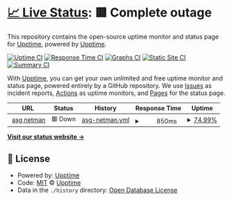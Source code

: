 # [📈 Live Status](https://upptime.github.io/upptime): <!--live status--> **🟥 Complete outage**

This repository contains the open-source uptime monitor and status page for [Upptime](https://upptime.js.org), powered by [Upptime](https://github.com/upptime/upptime).

[![Uptime CI](https://github.com/upptime/upptime/workflows/Uptime%20CI/badge.svg)](https://github.com/upptime/upptime/actions?query=workflow%3A%22Uptime+CI%22)
[![Response Time CI](https://github.com/upptime/upptime/workflows/Response%20Time%20CI/badge.svg)](https://github.com/upptime/upptime/actions?query=workflow%3A%22Response+Time+CI%22)
[![Graphs CI](https://github.com/upptime/upptime/workflows/Graphs%20CI/badge.svg)](https://github.com/upptime/upptime/actions?query=workflow%3A%22Graphs+CI%22)
[![Static Site CI](https://github.com/upptime/upptime/workflows/Static%20Site%20CI/badge.svg)](https://github.com/upptime/upptime/actions?query=workflow%3A%22Static+Site+CI%22)
[![Summary CI](https://github.com/upptime/upptime/workflows/Summary%20CI/badge.svg)](https://github.com/upptime/upptime/actions?query=workflow%3A%22Summary+CI%22)

With [Upptime](https://upptime.js.org), you can get your own unlimited and free uptime monitor and status page, powered entirely by a GitHub repository. We use [Issues](https://github.com/upptime/upptime/issues) as incident reports, [Actions](https://github.com/upptime/upptime/actions) as uptime monitors, and [Pages](https://upptime.github.io/upptime) for the status page.

<!--start: status pages-->
<!-- This summary is generated by Upptime (https://github.com/upptime/upptime) -->
<!-- Do not edit this manually, your changes will be overwritten -->
<!-- prettier-ignore -->
| URL | Status | History | Response Time | Uptime |
| --- | ------ | ------- | ------------- | ------ |
| <img alt="" src="https://favicons.githubusercontent.com/gymamsee.zapto.org" height="13"> [asg netman](https://gymamsee.zapto.org/login/login.html) | 🟥 Down | [asg-netman.yml](https://github.com/emign/uptime_netman/commits/HEAD/history/asg-netman.yml) | <details><summary><img alt="Response time graph" src="./graphs/asg-netman/response-time-week.png" height="20"> 850ms</summary><br><a href="https://upptime.github.io/upptime/history/asg-netman"><img alt="Response time 850" src="https://img.shields.io/endpoint?url=https%3A%2F%2Fraw.githubusercontent.com%2Femign%2Fuptime_netman%2FHEAD%2Fapi%2Fasg-netman%2Fresponse-time.json"></a><br><a href="https://upptime.github.io/upptime/history/asg-netman"><img alt="24-hour response time 856" src="https://img.shields.io/endpoint?url=https%3A%2F%2Fraw.githubusercontent.com%2Femign%2Fuptime_netman%2FHEAD%2Fapi%2Fasg-netman%2Fresponse-time-day.json"></a><br><a href="https://upptime.github.io/upptime/history/asg-netman"><img alt="7-day response time 850" src="https://img.shields.io/endpoint?url=https%3A%2F%2Fraw.githubusercontent.com%2Femign%2Fuptime_netman%2FHEAD%2Fapi%2Fasg-netman%2Fresponse-time-week.json"></a><br><a href="https://upptime.github.io/upptime/history/asg-netman"><img alt="30-day response time 850" src="https://img.shields.io/endpoint?url=https%3A%2F%2Fraw.githubusercontent.com%2Femign%2Fuptime_netman%2FHEAD%2Fapi%2Fasg-netman%2Fresponse-time-month.json"></a><br><a href="https://upptime.github.io/upptime/history/asg-netman"><img alt="1-year response time 850" src="https://img.shields.io/endpoint?url=https%3A%2F%2Fraw.githubusercontent.com%2Femign%2Fuptime_netman%2FHEAD%2Fapi%2Fasg-netman%2Fresponse-time-year.json"></a></details> | <details><summary><a href="https://upptime.github.io/upptime/history/asg-netman">74.99%</a></summary><a href="https://upptime.github.io/upptime/history/asg-netman"><img alt="All-time uptime 74.99%" src="https://img.shields.io/endpoint?url=https%3A%2F%2Fraw.githubusercontent.com%2Femign%2Fuptime_netman%2FHEAD%2Fapi%2Fasg-netman%2Fuptime.json"></a><br><a href="https://upptime.github.io/upptime/history/asg-netman"><img alt="24-hour uptime 72.77%" src="https://img.shields.io/endpoint?url=https%3A%2F%2Fraw.githubusercontent.com%2Femign%2Fuptime_netman%2FHEAD%2Fapi%2Fasg-netman%2Fuptime-day.json"></a><br><a href="https://upptime.github.io/upptime/history/asg-netman"><img alt="7-day uptime 74.99%" src="https://img.shields.io/endpoint?url=https%3A%2F%2Fraw.githubusercontent.com%2Femign%2Fuptime_netman%2FHEAD%2Fapi%2Fasg-netman%2Fuptime-week.json"></a><br><a href="https://upptime.github.io/upptime/history/asg-netman"><img alt="30-day uptime 74.99%" src="https://img.shields.io/endpoint?url=https%3A%2F%2Fraw.githubusercontent.com%2Femign%2Fuptime_netman%2FHEAD%2Fapi%2Fasg-netman%2Fuptime-month.json"></a><br><a href="https://upptime.github.io/upptime/history/asg-netman"><img alt="1-year uptime 74.99%" src="https://img.shields.io/endpoint?url=https%3A%2F%2Fraw.githubusercontent.com%2Femign%2Fuptime_netman%2FHEAD%2Fapi%2Fasg-netman%2Fuptime-year.json"></a></details>

<!--end: status pages-->

[**Visit our status website →**](https://upptime.github.io/upptime)

## 📄 License

- Powered by: [Upptime](https://github.com/upptime/upptime)
- Code: [MIT](./LICENSE) © [Upptime](https://upptime.js.org)
- Data in the `./history` directory: [Open Database License](https://opendatacommons.org/licenses/odbl/1-0/)
